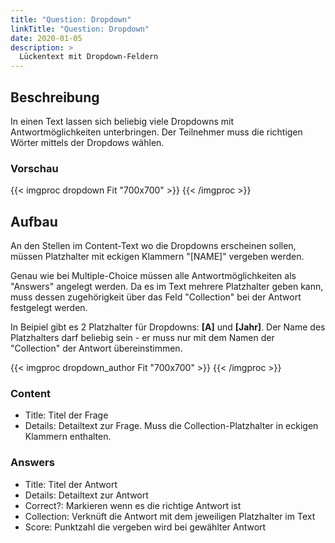 ```yaml
---
title: "Question: Dropdown"
linkTitle: "Question: Dropdown"
date: 2020-01-05
description: >
  Lückentext mit Dropdown-Feldern
---
```


## Beschreibung

In einen Text lassen sich beliebig viele Dropdowns mit Antwortmöglichkeiten unterbringen. Der Teilnehmer muss die richtigen Wörter mittels der Dropdows wählen.

### Vorschau

{{< imgproc dropdown Fit "700x700" >}}
{{< /imgproc >}}


## Aufbau

An den Stellen im Content-Text wo die Dropdowns erscheinen sollen, müssen Platzhalter mit eckigen Klammern "[NAME]" vergeben werden.
 
Genau wie bei Multiple-Choice müssen alle Antwortmöglichkeiten als "Answers" angelegt werden. Da es im Text mehrere Platzhalter geben kann, muss dessen zugehörigkeit über das Feld "Collection" bei der Antwort festgelegt werden. 

In Beipiel gibt es 2 Platzhalter für Dropdowns: **[A]** und **[Jahr]**. Der Name des Platzhalters darf beliebig sein - er muss nur mit dem Namen der "Collection" der Antwort übereinstimmen.

{{< imgproc dropdown_author Fit "700x700" >}}
{{< /imgproc >}}

### Content

- Title: Titel der Frage
- Details: Detailtext zur Frage. Muss die Collection-Platzhalter in eckigen Klammern enthalten.

### Answers

- Title: Titel der Antwort
- Details: Detailtext zur Antwort
- Correct?: Markieren wenn es die richtige Antwort ist
- Collection: Verknüft die Antwort mit dem jeweiligen Platzhalter im Text
- Score: Punktzahl die vergeben wird bei gewählter Antwort 

